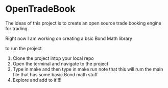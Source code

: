 # OpenTradeBook
The ideas of this project is to create an open source trade booking engine for trading. 

Right now I am working on creating a bsic Bond Math library

to run the project 
1. Clone the project intop your local repo
2. Open the terminal and navigate to the project
3. Type in make and then type in make run note that this will rum the main file that has some basic Bond math stuff 
4. Explore and add to it!!!!

